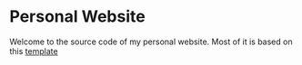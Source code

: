 # Personal Website

Welcome to the source code of my personal website. Most of it is based on this [template](https://github.com/nrandecker/particle)
